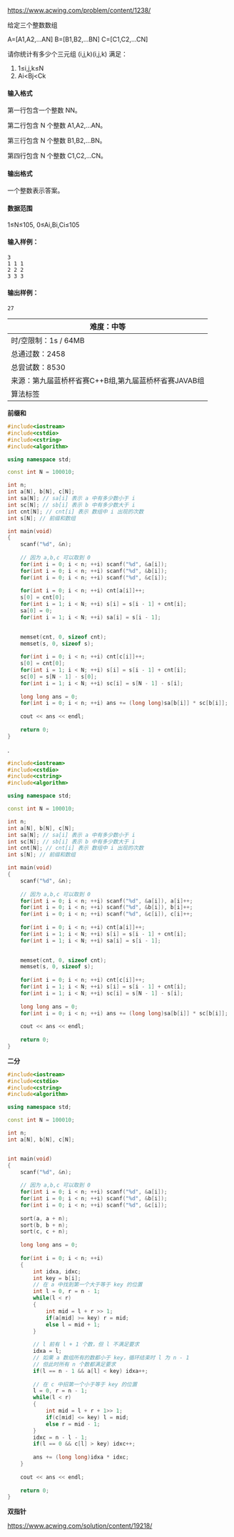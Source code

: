 https://www.acwing.com/problem/content/1238/



给定三个整数数组

A=[A1,A2,…AN]
B=[B1,B2,…BN]
C=[C1,C2,…CN]

请你统计有多少个三元组 (i,j,k)(i,j,k) 满足：

1. 1≤i,j,k≤N
2. Ai<Bj<Ck

#### 输入格式

第一行包含一个整数 NN。

第二行包含 N 个整数 A1,A2,…AN。

第三行包含 N 个整数 B1,B2,…BN。

第四行包含 N 个整数 C1,C2,…CN。

#### 输出格式

一个整数表示答案。

#### 数据范围

1≤N≤105,
0≤Ai,Bi,Ci≤105

#### 输入样例：

```
3
1 1 1
2 2 2
3 3 3
```

#### 输出样例：

```
27
```

| 难度：**中等**                                       |
| ---------------------------------------------------- |
| 时/空限制：1s / 64MB                                 |
| 总通过数：2458                                       |
| 总尝试数：8530                                       |
| 来源：第九届蓝桥杯省赛C++B组,第九届蓝桥杯省赛JAVAB组 |
| 算法标签                                             |

**前缀和**

```cpp
#include<iostream>
#include<cstdio>
#include<cstring>
#include<algorithm>

using namespace std;

const int N = 100010;

int n;
int a[N], b[N], c[N];
int sa[N]; // sa[i] 表示 a 中有多少数小于 i 
int sc[N]; // sb[i] 表示 b 中有多少数大于 i
int cnt[N]; // cnt[i] 表示 数组中 i 出现的次数
int s[N]; // 前缀和数组

int main(void)
{
    scanf("%d", &n);
    
    // 因为 a,b,c 可以取到 0 
    for(int i = 0; i < n; ++i) scanf("%d", &a[i]);
    for(int i = 0; i < n; ++i) scanf("%d", &b[i]);
    for(int i = 0; i < n; ++i) scanf("%d", &c[i]);
    
    for(int i = 0; i < n; ++i) cnt[a[i]]++;
    s[0] = cnt[0];
    for(int i = 1; i < N; ++i) s[i] = s[i - 1] + cnt[i];
    sa[0] = 0;
    for(int i = 1; i < N; ++i) sa[i] = s[i - 1];

    
    memset(cnt, 0, sizeof cnt);
    memset(s, 0, sizeof s);
    
    for(int i = 0; i < n; ++i) cnt[c[i]]++;
    s[0] = cnt[0];
    for(int i = 1; i < N; ++i) s[i] = s[i - 1] + cnt[i];
    sc[0] = s[N - 1] - s[0];
    for(int i = 1; i < N; ++i) sc[i] = s[N - 1] - s[i];
    
    long long ans = 0;
    for(int i = 0; i < n; ++i) ans += (long long)sa[b[i]] * sc[b[i]];
    
    cout << ans << endl;
    
    return 0;
}
```

.

```cpp
#include<iostream>
#include<cstdio>
#include<cstring>
#include<algorithm>

using namespace std;

const int N = 100010;

int n;
int a[N], b[N], c[N];
int sa[N]; // sa[i] 表示 a 中有多少数小于 i 
int sc[N]; // sb[i] 表示 b 中有多少数大于 i
int cnt[N]; // cnt[i] 表示 数组中 i 出现的次数
int s[N]; // 前缀和数组

int main(void)
{
    scanf("%d", &n);
    
    // 因为 a,b,c 可以取到 0 
    for(int i = 0; i < n; ++i) scanf("%d", &a[i]), a[i]++;
    for(int i = 0; i < n; ++i) scanf("%d", &b[i]), b[i]++;
    for(int i = 0; i < n; ++i) scanf("%d", &c[i]), c[i]++;
    
    for(int i = 0; i < n; ++i) cnt[a[i]]++;
    for(int i = 1; i < N; ++i) s[i] = s[i - 1] + cnt[i];
    for(int i = 1; i < N; ++i) sa[i] = s[i - 1];

    
    memset(cnt, 0, sizeof cnt);
    memset(s, 0, sizeof s);
    
    for(int i = 0; i < n; ++i) cnt[c[i]]++;
    for(int i = 1; i < N; ++i) s[i] = s[i - 1] + cnt[i];
    for(int i = 1; i < N; ++i) sc[i] = s[N - 1] - s[i];
    
    long long ans = 0;
    for(int i = 0; i < n; ++i) ans += (long long)sa[b[i]] * sc[b[i]];
    
    cout << ans << endl;
    
    return 0;
}
```



**二分**

```cpp
#include<iostream>
#include<cstdio>
#include<cstring>
#include<algorithm>

using namespace std;

const int N = 100010;

int n;
int a[N], b[N], c[N];


int main(void)
{
    scanf("%d", &n);
    
    // 因为 a,b,c 可以取到 0 
    for(int i = 0; i < n; ++i) scanf("%d", &a[i]);
    for(int i = 0; i < n; ++i) scanf("%d", &b[i]);
    for(int i = 0; i < n; ++i) scanf("%d", &c[i]);
    
    sort(a, a + n);
    sort(b, b + n);
    sort(c, c + n);
    
    long long ans = 0;
    
    for(int i = 0; i < n; ++i)
    {
        int idxa, idxc;
        int key = b[i];
        // 在 a 中找到第一个大于等于 key 的位置
        int l = 0, r = n - 1;
        while(l < r)
        {
            int mid = l + r >> 1;
            if(a[mid] >= key) r = mid;
            else l = mid + 1;
        }
        
        // l 前有 l + 1 个数，但 l 不满足要求
        idxa = l;
        // 如果 a 数组所有的数都小于 key，循环结束时 l 为 n - 1
        // 但此时所有 n 个数都满足要求
        if(l == n - 1 && a[l] < key) idxa++;
       
        // 在 c 中招第一个小于等于 key 的位置
        l = 0, r = n - 1;
        while(l < r)
        {
            int mid = l + r + 1>> 1;
            if(c[mid] <= key) l = mid;
            else r = mid - 1;
        }
        idxc = n - l - 1;
        if(l == 0 && c[l] > key) idxc++;
        
        ans += (long long)idxa * idxc;
    }
    
    cout << ans << endl;
    
    return 0;
}
```



**双指针**

https://www.acwing.com/solution/content/19218/

```cpp

```

